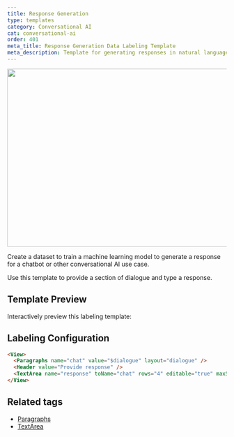 ```yaml
---
title: Response Generation
type: templates
category: Conversational AI
cat: conversational-ai
order: 401
meta_title: Response Generation Data Labeling Template
meta_description: Template for generating responses in natural language understanding use cases with Label Studio for your machine learning and data science projects.
---
```


<img src="/images/templates/response-generation.png" alt="" class="gif-border" width="552px" height="408px" />

Create a dataset to train a machine learning model to generate a response for a chatbot or other conversational AI use case. 

Use this template to provide a section of dialogue and type a response. 

## Template Preview

Interactively preview this labeling template:

<div id="main-preview"></div>

## Labeling Configuration

```html
<View>  
  <Paragraphs name="chat" value="$dialogue" layout="dialogue" />
  <Header value="Provide response" />
  <TextArea name="response" toName="chat" rows="4" editable="true" maxSubmissions="1" />
</View>
```

## Related tags

- [Paragraphs](/tags/paragraphs.html)
- [TextArea](/tags/textarea.html)